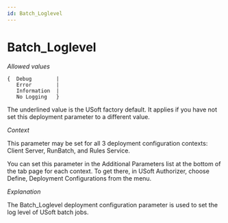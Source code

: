 ```yaml
---
id: Batch_Loglevel
---
```


# Batch_Loglevel

*Allowed values*

```
{  Debug        |
   Error        |
   Information  |
   No Logging   }
```

The underlined value is the USoft factory default. It applies if you have not set this deployment parameter to a different value.

*Context*

This parameter may be set for all 3 deployment configuration contexts: Client Server, RunBatch, and Rules Service.

You can set this parameter in the Additional Parameters list at the bottom of the tab page for each context. To get there, in USoft Authorizer, choose Define, Deployment Configurations from the menu.

*Explanation*

The Batch_Loglevel deployment configuration parameter is used to set the log level of USoft batch jobs.